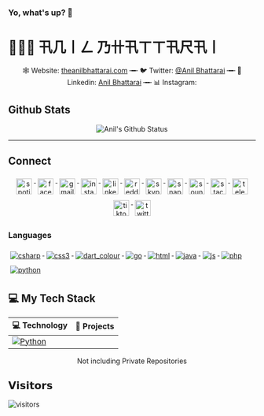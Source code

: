 ### Yo, what's up? 👋
# 👨🏻‍💻 卂几丨ㄥ 乃卄卂ㄒㄒ卂尺卂丨
<p align="center" body>
    🕸 Website: <a href="https://theanilbhattarai.com" target="_blank">theanilbhattarai.com</a> ╼╾ 🐦 Twitter: <a href="https://twitter.nikolavinci.com" target="_blank">@Anil Bhattarai</a> ╼╾ 🔗 Linkedin: <a href="https://linkedin.com/nikolavinci" target="_blank">Anil Bhattarai</a> ╼╾ 📊 Instagram: 
</p>

##  Github Stats
<div align = "center">

![Anil's Github Status](https://github-readme-stats.vercel.app/api?username=theanilbhattarai&show_icons=true&title_color=3793c4&icon_color=ffbb00&text_color=ffffff&bg_color=000000)

<hr>

</div>

## Connect
<div align = "center">
<p align="center">
    <a href="#">
    <img height="32" width="32" src="https://unpkg.com/simple-icons@v3/icons/spotify.svg" alt="spotify" style="vertical-align:top; margin:6px 4px">
    </a>  
    <a href="https://facebook.com/theanilbhattarai">
    <img height="32" width="32" src="https://cdn.jsdelivr.net/npm/simple-icons@v3/icons/facebook.svg" alt="facebook" style="vertical-align:top; margin:6px 4px">
    </a>  
    <a href="#">
    <img height="32" width="32" src="https://unpkg.com/simple-icons@v3/icons/gmail.svg" alt="gmail" style="vertical-align:top; margin:6px 4px">
    </a>  
    <a href="#">
    <img height="32" width="32" src="https://unpkg.com/simple-icons@v3/icons/instagram.svg" alt="instagram" style="vertical-align:top; margin:6px 4px">
    </a>  
    <a href="#">
    <img height="32" width="32" src="https://unpkg.com/simple-icons@v3/icons/linkedin.svg" alt="linkedin" style="vertical-align:top; margin:6px 4px">
    </a>  
    <a href="#">
    <img height="32" width="32" src="https://unpkg.com/simple-icons@v3/icons/reddit.svg" alt="reddit" style="vertical-align:top; margin:6px 4px">
    </a>  
    <a href="#">
    <img height="32" width="32" src="https://unpkg.com/simple-icons@v3/icons/skype.svg" alt="skype" style="vertical-align:top; margin:6px 4px">
    </a>  
    <a href="#">
    <img height="32" width="32" src="https://unpkg.com/simple-icons@v3/icons/snapchat.svg" alt="snapchat" style="vertical-align:top; margin:6px 4px">
    </a>  
    <a href="#">
    <img height="32" width="32" src="https://unpkg.com/simple-icons@v3/icons/soundcloud.svg" alt="soundcloud" style="vertical-align:top; margin:6px 4px">
    </a>  
    <a href="#">
    <img height="32" width="32" src="https://unpkg.com/simple-icons@v3/icons/stackoverflow.svg" alt="stackoverflow" style="vertical-align:top; margin:6px 4px">
    </a>    
    <a href="#">
    <img height="32" width="32" src="https://unpkg.com/simple-icons@v3/icons/telegram.svg" alt="telegram" style="vertical-align:top; margin:6px 4px">
    </a>    
    <a href="#">
    <img height="32" width="32" src="https://unpkg.com/simple-icons@v3/icons/tiktok.svg" alt="tiktok" style="vertical-align:top; margin:6px 4px">
    </a>    
    <a href="#">
    <img height="32" width="32" src="https://unpkg.com/simple-icons@v3/icons/twitter.svg" alt="twitter" style="vertical-align:top; margin:6px 4px">
    </a>    
</p>
</div>

### Languages 

<p align="left">
  <a href="#">
    <img src="svg/dev/tools/csharp.svg" alt="csharp" style="vertical-align:top; margin:6px 4px">
  </a>  

  <a href="#">
    <img src="https://github.com/theanilbhattarai/ColoredBadges/blob/master/svg/dev/tools/css3.svg" alt="css3" style="vertical-align:top; margin:6px 4px">
  </a>  

  <a href="#">
    <img src="https://github.com/theanilbhattarai/ColoredBadges/blob/master/svg/dev/tools/dart_colour.svg" alt="dart_colour" style="vertical-align:top; margin:6px 4px">
  </a>  

  <a href="#">
    <img src="https://github.com/theanilbhattarai/ColoredBadges/blob/master/svg/dev/tools/go.svg" alt="go" style="vertical-align:top; margin:6px 4px">
  </a>  

  <a href="#">
    <img src="https://github.com/theanilbhattarai/ColoredBadges/blob/master/svg/dev/tools/html.svg" alt="html" style="vertical-align:top; margin:6px 4px">
  </a>  

  <a href="#">
    <img src="https://github.com/theanilbhattarai/ColoredBadges/blob/master/svg/dev/tools/java.svg" alt="java" style="vertical-align:top; margin:6px 4px">
  </a>  

  <a href="#">
    <img src="https://github.com/theanilbhattarai/ColoredBadges/blob/master/svg/dev/tools/js.svg" alt="js" style="vertical-align:top; margin:6px 4px">
  </a>  

  <a href="#">
    <img src="https://github.com/theanilbhattarai/ColoredBadges/blob/master/svg/dev/tools/php.svg" alt="php" style="vertical-align:top; margin:6px 4px">
  </a>  

  <a href="#">
    <img src="https://github.com/theanilbhattarai/ColoredBadges/blob/master/svg/dev/tools/python.svg" alt="python" style="vertical-align:top; margin:6px 4px">
  </a>  

</p>

## 💻 My Tech Stack
<!-- START OF PROFILE STACK, DO NOT REMOVE -->
| 💻 **Technology** | 🚀 **Projects** |
|-|-|
[![Python](https://img.shields.io/static/v1?label=&message=Python&color=3C78A9&logo=python&logoColor=white)](https://www.python.org/) | 
<!-- END OF PROFILE STACK, DO NOT REMOVE -->

<div align="center">
    Not including Private Repositories
</div>

## 𝗩𝗶𝘀𝗶𝘁𝗼𝗿𝘀
![visitors](https://visitor-badge.glitch.me/badge?page_id=theanilbhattarai)

